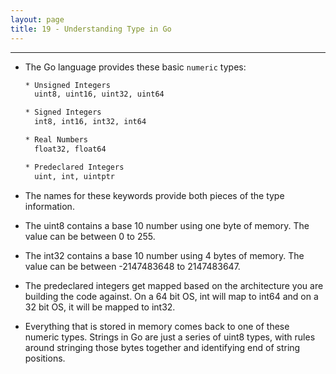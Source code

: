 ```yaml
---
layout: page
title: 19 - Understanding Type in Go
---
```

***

- The Go language provides these basic `numeric` types:

    ```sh
    * Unsigned Integers
      uint8, uint16, uint32, uint64

    * Signed Integers
      int8, int16, int32, int64

    * Real Numbers
      float32, float64

    * Predeclared Integers
      uint, int, uintptr
    ```  

- The names for these keywords provide both pieces of the type information.

- The uint8 contains a base 10 number using one byte of memory. The value can be between 0 to 255.

- The int32 contains a base 10 number using 4 bytes of memory. The value can be between -2147483648 to 2147483647.

- The predeclared integers get mapped based on the architecture you are building the code against. On a 64 bit OS, int will map to int64 and on a 32 bit OS, it will be mapped to int32.

- Everything that is stored in memory comes back to one of these numeric types. Strings in Go are just a series of uint8 types, with rules around stringing those bytes together and identifying end of string positions.